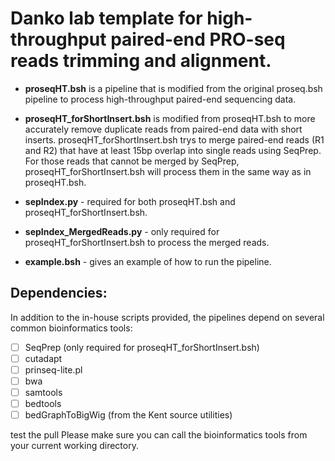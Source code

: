 Danko lab template for high-throughput paired-end PRO-seq reads trimming and alignment.
=============================================
* <b>proseqHT.bsh</b> is a pipeline that is modified from the original proseq.bsh pipeline to process high-throughput paired-end sequencing data.

* <b>proseqHT_forShortInsert.bsh</b> is modified from proseqHT.bsh to more accurately remove duplicate reads from paired-end data with short inserts. proseqHT_forShortInsert.bsh trys to merge paired-end reads (R1 and R2) that have at least 15bp overlap into single reads using SeqPrep. For those reads that cannot be merged by SeqPrep, proseqHT_forShortInsert.bsh will process them in the same way as in proseqHT.bsh.

* <b>sepIndex.py</b> - required for both proseqHT.bsh and proseqHT_forShortInsert.bsh.
* <b>sepIndex_MergedReads.py</b> - only required for proseqHT_forShortInsert.bsh to process the merged reads.
* <b>example.bsh</b> - gives an example of how to run the pipeline.

Dependencies: 
-------------

In addition to the in-house scripts provided, the pipelines depend on several common bioinformatics tools: 
- [ ] SeqPrep (only required for proseqHT_forShortInsert.bsh)
- [ ] cutadapt
- [ ] prinseq-lite.pl
- [ ] bwa
- [ ] samtools
- [ ] bedtools
- [ ] bedGraphToBigWig (from the Kent source utilities)

test the pull Please make sure you can call the bioinformatics tools from your current working directory.    

